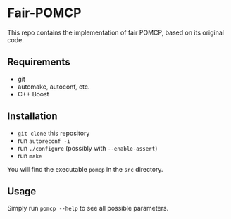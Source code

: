# Fair-POMCP
This repo contains the implementation of fair POMCP, based on its original code.

## Requirements
* git
* automake, autoconf, etc.
* C++ Boost

## Installation
- ```git clone``` this repository
- run ```autoreconf -i```
- run ```./configure``` (possibly with ```--enable-assert```)
- run ```make```

You will find the executable ```pomcp``` in the ```src``` directory.

## Usage
Simply run ```pomcp --help``` to see all possible parameters.
